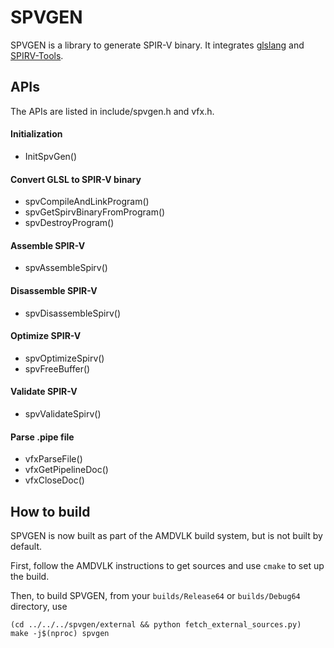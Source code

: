 # SPVGEN

SPVGEN is a library to generate SPIR-V binary. It integrates [glslang](https://github.com/KhronosGroup/glslang) and [SPIRV-Tools](https://github.com/KhronosGroup/SPIRV-Tools).

## APIs
The APIs are listed in include/spvgen.h and vfx.h.

#### Initialization
* InitSpvGen()

#### Convert GLSL to SPIR-V binary
* spvCompileAndLinkProgram()
* spvGetSpirvBinaryFromProgram()
* spvDestroyProgram()

#### Assemble SPIR-V
* spvAssembleSpirv()

#### Disassemble SPIR-V
* spvDisassembleSpirv()

#### Optimize SPIR-V
* spvOptimizeSpirv()
* spvFreeBuffer()

#### Validate SPIR-V
* spvValidateSpirv()

#### Parse .pipe file
* vfxParseFile()
* vfxGetPipelineDoc()
* vfxCloseDoc()


## How to build

SPVGEN is now built as part of the AMDVLK build system, but is not built by default.

First, follow the AMDVLK instructions to get sources and use `cmake` to set up the build.

Then, to build SPVGEN, from your `builds/Release64` or `builds/Debug64` directory, use
```
(cd ../../../spvgen/external && python fetch_external_sources.py)
make -j$(nproc) spvgen
```

